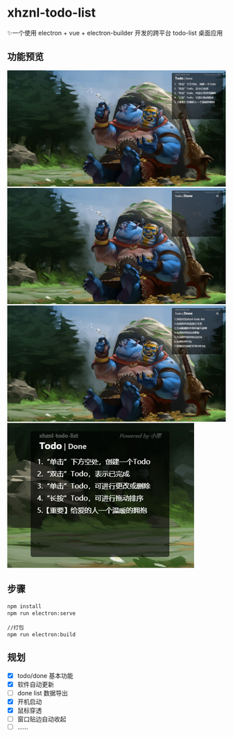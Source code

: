 # xhznl-todo-list

:sparkles:一个使用 electron + vue + electron-builder 开发的跨平台 todo-list 桌面应用

## 功能预览

![1.png](/resources/1.png)
![2.png](/resources/2.png)
![3.png](/resources/3.png)
![4.gif](/resources/4.gif)

## 步骤

```
npm install
npm run electron:serve

//打包
npm run electron:build
```

## 规划

- [x] todo/done 基本功能
- [x] 软件自动更新
- [ ] done list 数据导出
- [x] 开机启动
- [x] 鼠标穿透
- [ ] 窗口贴边自动收起
- [ ] ......
